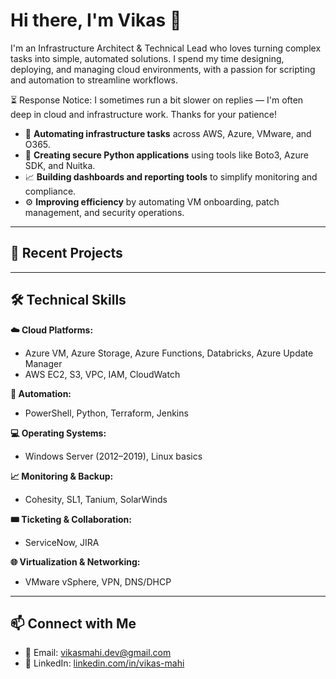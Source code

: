 # Hi there, I'm Vikas 👋

I'm an Infrastructure Architect & Technical Lead who loves turning complex tasks into simple, automated solutions. I spend my time designing, deploying, and managing cloud environments, with a passion for scripting and automation to streamline workflows.

⏳ Response Notice: I sometimes run a bit slower on replies — I'm often deep in cloud and infrastructure work. Thanks for your patience!

* 🔧 **Automating infrastructure tasks** across AWS, Azure, VMware, and O365.
* 🐍 **Creating secure Python applications** using tools like Boto3, Azure SDK, and Nuitka.
* 📈 **Building dashboards and reporting tools** to simplify monitoring and compliance.
* ⚙️ **Improving efficiency** by automating VM onboarding, patch management, and security operations.

---

## 🚀 Recent Projects


---

## 🛠️ Technical Skills

**☁️ Cloud Platforms:**

* Azure VM, Azure Storage, Azure Functions, Databricks, Azure Update Manager
* AWS EC2, S3, VPC, IAM, CloudWatch

**🤖 Automation:**

* PowerShell, Python, Terraform, Jenkins

**💻 Operating Systems:**

* Windows Server (2012–2019), Linux basics

**📈 Monitoring & Backup:**

* Cohesity, SL1, Tanium, SolarWinds

**🎟️ Ticketing & Collaboration:**

* ServiceNow, JIRA

**🌐 Virtualization & Networking:**

* VMware vSphere, VPN, DNS/DHCP

---

## 📫 Connect with Me

* 📧 Email: [vikasmahi.dev@gmail.com](mailto:vikasmahi.dev@gmail.com)
* 🔗 LinkedIn: [linkedin.com/in/vikas-mahi](https://linkedin.com/in/vikas-mahi)
